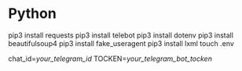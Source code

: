 # Python

 pip3 install requests
 pip3 install telebot
 pip3 install dotenv
 pip3 install beautifulsoup4
 pip3 install fake_useragent
 pip3 install lxml
 touch .env

 
 chat_id=_your_telegram_id_
 TOCKEN=_your_telegram_bot_tocken_